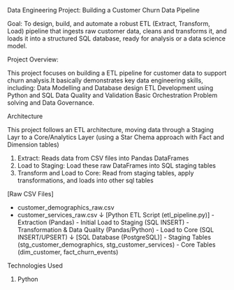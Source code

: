 Data Engineering Project: Building a Customer Churn Data Pipeline

Goal: To design, build, and automate a robust ETL (Extract, Transform, Load)
pipeline that ingests raw customer data, cleans and transforms it, and
loads it into a structured SQL database, ready for analysis or a data science model.

Project Overview:

This project focuses on building a ETL pipeline for customer data to support churn analysis.It basically demonstrates key data engineering skills, including:
Data Modelling and Database design
ETL Development using Python and SQL
Data Quality and Validation
Basic Orchestration
Problem solving and Data Governance.

Architecture

This project follows an ETL architecture, moving data through a Staging Layr to a Core/Analytics Layer (using a Star Chema approach with Fact and Dimension tables)

1. Extract: Reads data from CSV files into Pandas DataFrames
2. Load to Staging: Load these raw DataFrames into SQL staging tables
3. Transform and Load to Core: Read from staging tables, apply transformations, and loads into other sql tables

[Raw CSV Files]

- customer_demographics_raw.csv
- customer_services_raw.csv
  ↓
  [Python ETL Script (etl_pipeline.py)] - Extraction (Pandas) - Initial Load to Staging (SQL INSERT) - Transformation & Data Quality (Pandas/Python) - Load to Core (SQL INSERT/UPSERT)
  ↓
  [SQL Database (PostgreSQL)] - Staging Tables (stg_customer_demographics, stg_customer_services) - Core Tables (dim_customer, fact_churn_events)

Technologies Used

1. Python
